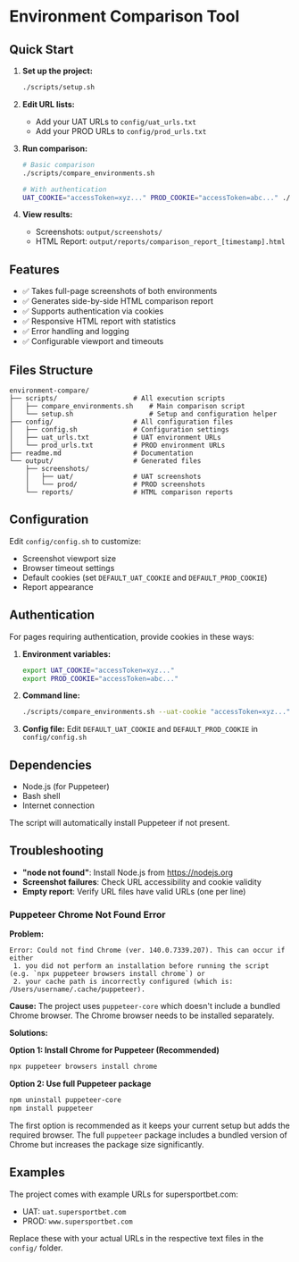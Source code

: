 # Environment Comparison Tool

## Quick Start

1. **Set up the project:**
   ```bash
   ./scripts/setup.sh
   ```

2. **Edit URL lists:**
   - Add your UAT URLs to `config/uat_urls.txt`
   - Add your PROD URLs to `config/prod_urls.txt`

3. **Run comparison:**
   ```bash
   # Basic comparison
   ./scripts/compare_environments.sh
   
   # With authentication
   UAT_COOKIE="accessToken=xyz..." PROD_COOKIE="accessToken=abc..." ./scripts/compare_environments.sh
   ```

4. **View results:**
   - Screenshots: `output/screenshots/`
   - HTML Report: `output/reports/comparison_report_[timestamp].html`

## Features

- ✅ Takes full-page screenshots of both environments
- ✅ Generates side-by-side HTML comparison report
- ✅ Supports authentication via cookies
- ✅ Responsive HTML report with statistics
- ✅ Error handling and logging
- ✅ Configurable viewport and timeouts

## Files Structure

```
environment-compare/
├── scripts/                   # All execution scripts
│   ├── compare_environments.sh    # Main comparison script
│   └── setup.sh                   # Setup and configuration helper
├── config/                    # All configuration files
│   ├── config.sh              # Configuration settings
│   ├── uat_urls.txt           # UAT environment URLs
│   └── prod_urls.txt          # PROD environment URLs
├── readme.md                  # Documentation
└── output/                    # Generated files
    ├── screenshots/
    │   ├── uat/               # UAT screenshots
    │   └── prod/              # PROD screenshots
    └── reports/               # HTML comparison reports
```

## Configuration

Edit `config/config.sh` to customize:
- Screenshot viewport size
- Browser timeout settings
- Default cookies (set `DEFAULT_UAT_COOKIE` and `DEFAULT_PROD_COOKIE`)
- Report appearance

## Authentication

For pages requiring authentication, provide cookies in these ways:

1. **Environment variables:**
   ```bash
   export UAT_COOKIE="accessToken=xyz..."
   export PROD_COOKIE="accessToken=abc..."
   ```

2. **Command line:**
   ```bash
   ./scripts/compare_environments.sh --uat-cookie "accessToken=xyz..." --prod-cookie "accessToken=abc..."
   ```

3. **Config file:**
   Edit `DEFAULT_UAT_COOKIE` and `DEFAULT_PROD_COOKIE` in `config/config.sh`

## Dependencies

- Node.js (for Puppeteer)
- Bash shell
- Internet connection

The script will automatically install Puppeteer if not present.

## Troubleshooting

- **"node not found"**: Install Node.js from https://nodejs.org
- **Screenshot failures**: Check URL accessibility and cookie validity
- **Empty report**: Verify URL files have valid URLs (one per line)

### Puppeteer Chrome Not Found Error

**Problem:**
```
Error: Could not find Chrome (ver. 140.0.7339.207). This can occur if either
 1. you did not perform an installation before running the script (e.g. `npx puppeteer browsers install chrome`) or
 2. your cache path is incorrectly configured (which is: /Users/username/.cache/puppeteer).
```

**Cause:**
The project uses `puppeteer-core` which doesn't include a bundled Chrome browser. The Chrome browser needs to be installed separately.

**Solutions:**

**Option 1: Install Chrome for Puppeteer (Recommended)**
```bash
npx puppeteer browsers install chrome
```

**Option 2: Use full Puppeteer package**
```bash
npm uninstall puppeteer-core
npm install puppeteer
```

The first option is recommended as it keeps your current setup but adds the required browser. The full `puppeteer` package includes a bundled version of Chrome but increases the package size significantly.

## Examples

The project comes with example URLs for supersportbet.com:
- UAT: `uat.supersportbet.com`
- PROD: `www.supersportbet.com`

Replace these with your actual URLs in the respective text files in the `config/` folder.
